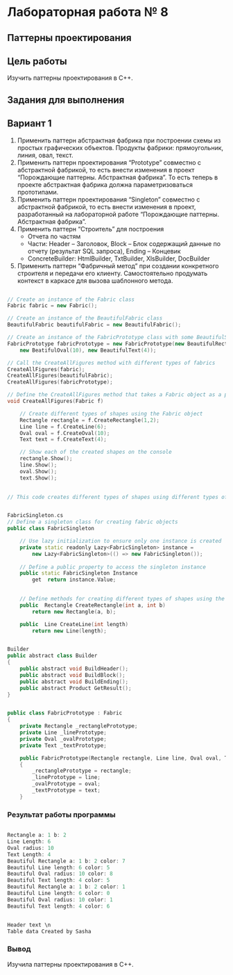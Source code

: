 # Лабораторная работа № 8 #

## Паттерны проектирования ##

## Цель работы ##

Изучить паттерны проектирования в С++.

## Задания для выполнения ##

## Вариант 1 ##

1. Применить паттерн абстрактная фабрика при построении  схемы из простых графических объектов. Продукты фабрики: прямоугольник, линия, овал, текст.
2. Применить паттерн проектирования “Prototype” совместно с абстрактной фабрикой, то есть внести изменения в проект “Порождающие паттерны. Абстрактная фабрика”. То есть теперь в проекте абстрактная фабрика должна параметризоваться прототипами.
3. Применить паттерн проектирования  “Singleton” совместно с абстрактной фабрикой, то есть внести изменения в проект, разработанный на лабораторной работе “Порождающие паттерны. Абстрактная фабрика”.
4. Применить паттерн “Строитель” для построения
    - Отчета по частям
    - Части: Header – Заголовок, Block – Блок содержащий данные по отчету (результат SQL запроса), Ending – Концевик
    - ConcreteBuilder: HtmlBuilder, TxtBuilder, XlsBuilder, DocBuilder
5. Применить паттерн  “Фабричный метод” при создании конкретного строителя и передачи его клиенту.  Самостоятельно продумать контекст в каркасе для вызова шаблонного метода.

```c++

// Create an instance of the Fabric class
Fabric fabric = new Fabric();

// Create an instance of the BeautifulFabric class
BeautifulFabric beautifulFabric = new BeautifulFabric();

// Create an instance of the FabricPrototype class with some BeautifulShapes
FabricPrototype fabricPrototype = new FabricPrototype(new BeautifulRectangle(1, 2), new BeautifulLine(6),
    new BeatifulOval(10), new BeautifulText(4));

// Call the CreateAllFigures method with different types of fabrics
CreateAllFigures(fabric);
CreateAllFigures(beautifulFabric);
CreateAllFigures(fabricPrototype);

// Define the CreateAllFigures method that takes a Fabric object as a parameter
void CreateAllFigures(Fabric f)

    // Create different types of shapes using the Fabric object
    Rectangle rectangle = f.CreateRectangle(1,2);
    Line line = f.CreateLine(6);
    Oval oval = f.CreateOval(10);
    Text text = f.CreateText(4);

    // Show each of the created shapes on the console
    rectangle.Show();
    line.Show();
    oval.Show();
    text.Show();
 

// This code creates different types of shapes using different types of fabrics and shows them on the console.


```

```c++

FabricSingleton.cs
// Define a singleton class for creating fabric objects
public class FabricSingleton

    // Use lazy initialization to ensure only one instance is created
    private static readonly Lazy<FabricSingleton> instance =
        new Lazy<FabricSingleton>(() => new FabricSingleton());
    
    // Define a public property to access the singleton instance
    public static FabricSingleton Instance
        get  return instance.Value; 
    

    // Define methods for creating different types of shapes using the fabric object
    public  Rectangle CreateRectangle(int a, int b)
        return new Rectangle(a, b);

    public  Line CreateLine(int length)
        return new Line(length);

```

```c++

Builder
public abstract class Builder
{
    public abstract void BuildHeader();
    public abstract void BuildBlock();
    public abstract void BuildEnding();
    public abstract Product GetResult();
}

```

```c++

public class FabricPrototype : Fabric
{
    private Rectangle _rectanglePrototype;
    private Line _linePrototype;
    private Oval _ovalPrototype;
    private Text _textPrototype;

    public FabricPrototype(Rectangle rectangle, Line line, Oval oval, Text text)
    {
        _rectanglePrototype = rectangle;
        _linePrototype = line;
        _ovalPrototype = oval;
        _textPrototype = text;
    }

```

### Результат работы программы ###


```c++

Rectangle a: 1 b: 2
Line Length: 6
Oval radius: 10
Text Length: 4
Beautiful Rectangle a: 1 b: 2 color: 7
Beautiful Line length: 6 color: 5
Beautiful Oval radius: 10 color: 8
Beautiful Text length: 4 color: 5
Beautiful Rectangle a: 1 b: 2 color: 1
Beautiful Line length: 6 color: 0
Beautiful Oval radius: 10 color: 1
Beautiful Text length: 4 color: 6

```

```c++

Header text \n
Table data Created by Sasha

```

### Вывод ###

Изучила паттерны проектирования в С++.

